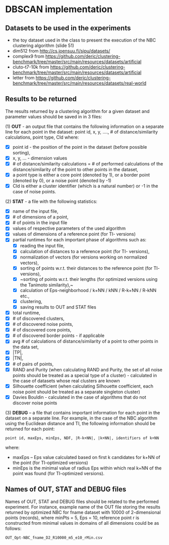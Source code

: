 # DBSCAN implementation
## Datasets to be used in the experiments 
- the toy dataset used in the class to present the execution of the NBC clustering algorithm (slide 51)
- dim512 from http://cs.joensuu.fi/sipu/datasets/
- complex9 from https://github.com/deric/clustering-benchmark/tree/master/src/main/resources/datasets/artificial
- cluto-t7-10k from https://github.com/deric/clustering-benchmark/tree/master/src/main/resources/datasets/artificial
- letter from https://github.com/deric/clustering-benchmark/tree/master/src/main/resources/datasets/real-world



## Results to be returned 

The results returned by a clustering algorithm for a given dataset and parameter values should be saved in in 3 files:

(1) **OUT** - an output file that contains the following information on a separate line for each point in the dataset:
point id, x, y, ...., \# of distance/similarity calculations, point type, CId
where:
- [x] point id - the position of the point in the dataset (before possible sorting),
- [x] x, y, ... - dimension values
- [x] \# of distance/similarity calculations = \# of performed calculations of the distance/similarity of the point to other points in the dataset,
- [x] a point type is either a core point (denoted by 1), or a border point (denoted by 0), or a noise point (denoted by -1)
- [x] CId is either a cluster identifier (which is a natural number) or -1 in the case of noise points.

(2) **STAT** - a file with the following statistics:
- [x] name of the input file, 
- [x] \# of dimensions of a point, 
- [x] \# of points in the input file
- [x] values of respective parameters of the used algorithm
- [x] values of dimensions of a reference point (for TI- versions)
- [x] partial runtimes for each important phase of algorithms such as:
    - [x] reading the input file, 
    - [x] calculation of distances to a reference point (for TI- versions), 
    - [x] normalization of vectors (for versions working on normalized vectors), 
    - [x] sorting of points w.r.t. their distances to the reference point (for TI- versions), 
    - [x] ~sorting of points w.r.t. their lengths (for optimized versions using the Tanimoto similarity),~ 
    - [x] calculation of Eps-neighborhood / k+NN / kNN / R-k+NN / R-kNN etc., 
    - [x] clustering, 
    - [x] saving results to OUT and STAT files
- [x] total runtime,
- [x] \# of discovered clusters, 
- [x] \# of discovered noise points, 
- [x] \# of discovered core points, 
- [x] \# of discovered border points - if applicable
- [x] avg \# of calculations of distance/similarity of a point to other points in the data set,
- [x] |TP|, 
- [x] |TN|, 
- [x] \# of pairs of points, 
- [x] RAND and Purity (when calculating RAND and Purity, the set of all noise points should be treated as a special type of a cluster) - calculated in the case of datasets whose real clusters are known
- [x] Silhouette coefficient (when calculating Silhouette coefficient, each noise point should be treated as a separate singleton cluster)
- [x] Davies Bouldin - calculated in the case of algorithms that do not discover noise points

(3) **DEBUG** – a file that contains important information for each point in the dataset on a separate line. For example, in the case of the NBC algorithm using the Euclidean distance and TI, the following information should be returned for each point:

    point id, maxEps, minEps, NDF, |R-k+NN|, |k+NN|, identifiers of k+NN
where:
- maxEps – Eps value calculated based on first k candidates for k+NN of the point (for TI-optimized versions)
- minEps is the minimal value of radius Eps within which real k+NN of the point was found (for TI-optimized versions).

## Names of OUT, STAT and DEBUG files 
Names of OUT, STAT and DEBUG files should be related to the performed experiment. For instance, example name of the OUT file storing the results returned by optimized NBC for fname dataset with 10000 of 2-dimensional points (records), where minPts = 5, Eps = 10, reference point r is constructed from minimal values in domains of all dimensions could be as follows:

    OUT_Opt-NBC_fname_D2_R10000_m5_e10_rMin.csv